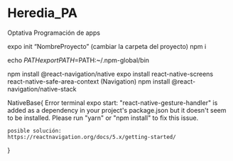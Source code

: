 # Heredia_PA
Optativa Programación de apps

expo init “NombreProyecto”
(cambiar la carpeta del proyecto)
npm i 

echo $PATH
export PATH=$PATH:~/.npm-global/bin

npm install @react-navigation/native
expo install react-native-screens react-native-safe-area-context  (Navigation)
npm install @react-navigation/native-stack


NativeBase{
    Error terminal expo start:
    "react-native-gesture-handler" is added as a dependency in your project's package.json but it doesn't seem to be installed. Please run "yarn" or "npm install" to fix this issue.

    posible solución:
    https://reactnavigation.org/docs/5.x/getting-started/
}
